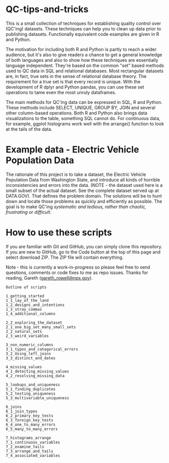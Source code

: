 # QC-tips-and-tricks

This is a small collection of techniques for establishing quality control over (QC'ing) datasets. These techniques can help you to clean up data prior to publishing datasets. Functionally equivalent code examples are given in R and Python. 

The motivation for including both R and Python is partly to reach a wider audience, but it's also to give readers a chance to get a general knowledge of both languages and also to show how these techniques are essentially language independent. They're based on the common "set" based methods used to QC data in SQL and relational databases. Most rectangular datasets are, in fact, true sets in the sense of relational database theory. The requirement for a true set is that every record is unique. With the development of R dplyr and Python pandas, you can use these set operations to tame even the most unruly dataframes.

The main methods for QC'ing data can be expressed in SQL, R and Python. These methods include SELECT, UNIQUE,  GROUP BY, JOIN and several other column-based operations.  Both R and Python also brings data visualizations to the table, something SQL cannot do. For continuous data, for example, ggplot histograms work well with the arrange() function to look at the tails of the data. 


# Example data - Electric Vehicle Population Data

The rationale of this project is to take a dataset, the Electric Vehicle Population Data from Washington State, and introduce all kinds of horrible inconsistencies and errors into the data. (NOTE - the dataset used here is a small subset of the actual dataset. See the complete dataset served up at DATA.GOV).  That defines the problem domain. The solutions will be to hunt down and locate those problems as quickly and efficiently as possible. The goal is to make QC'ing *systematic and tedious, rather than chaotic, frustrating or difficult*.

# How to use these scripts

If you are familiar with Git and GitHub, you can simply clone this repository. If you are new to GitHub, go to the Code button at the top of this page and select download ZIP. The ZIP file will contain everything. 
 
Note - this is currently a work-in-progress so please feel free to send questions, comments or code fixes to me as repo issues. Thanks for reading, Gareth (gareth_rowell@nps.gov).


    Outline of scripts

    1_getting_started
    1_1_lay_of_the_land
    1_2_designs_and_intentions
    1_3_stray_commas
    1_4_additional_columns
  
    2_2_exploring_the_dataset
    2_1_one_big_set_many_small_sets
    2_2_natural_sets
    2_3_weird_variables 
    
    3_non_numeric_columns
    3_1_typos_and_categorical_errors
    3_2_Using_left_joins 
    3_3_distinct_and_dates
    
    4_missing_values
    4_1_detecting_missing_values
    4_2_resolving_missing_data
    
    5_lookups_and_uniqueness
    5_1_finding_duplicates 
    5_2_testing_uniqueness
    5_3_multivariable_uniqueness
    
    6_joins
    6_1_join_types
    6_2_primary_key_tests
    6_3_foreign_key_tests
    6_4_one_to_many_errors
    6_5_many_to_many_errors
    
    7_histograms_arrange
    7_1_continuous_variables
    7_2_examine_tails
    7_3_arrange_and_tails
    7_4_associated_variables


      





